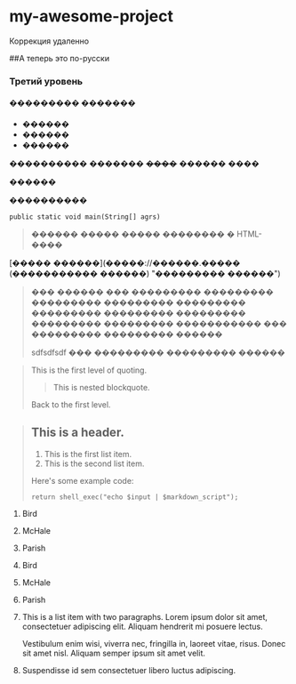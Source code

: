 # my-awesome-project

Коррекция удаленно

##А теперь это по-русски

### Третий уровень

#### ��������� �������

* ������
* ������
* ������

���������� ������� ~~����~~ ������ ����

*������*

**����������**

    public static void main(String[] agrs)



>������ ����� ����� �������� � HTML-���� <blockquote></blockquote>

[����� ������](�����://������.����� (����������� ������) "��������� ������")

> ��� ������ ��� ��������� ��������� ��������� ��������� ��������� ��������� ��������� ��������� ��������� ��������� 
> ����������� ��� ��������� ��������� ������
>
>sdfsdfsdf ��� ��������� ��������� ������


> This is the first level of quoting.
>
> > This is nested blockquote.
>
> Back to the first level.




> ## This is a header.
> 
> 1.   This is the first list item.
> 2.   This is the second list item.
> 
> Here's some example code:
> 
>     return shell_exec("echo $input | $markdown_script");



1.  Bird
2.  McHale
3.  Parish


3. Bird
1. McHale
8. Parish


1.  This is a list item with two paragraphs. Lorem ipsum dolor
    sit amet, consectetuer adipiscing elit. Aliquam hendrerit
    mi posuere lectus.

    Vestibulum enim wisi, viverra nec, fringilla in, laoreet
    vitae, risus. Donec sit amet nisl. Aliquam semper ipsum
    sit amet velit.

2.  Suspendisse id sem consectetuer libero luctus adipiscing.
